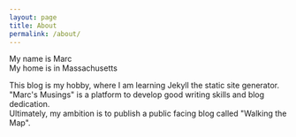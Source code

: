 ```yaml
---
layout: page
title: About
permalink: /about/
---
```

My name is Marc   
My home is in Massachusetts  

This blog is my hobby, where I am learning Jekyll the static site generator.  
"Marc's Musings" is a platform to develop good writing skills and blog dedication.  
Ultimately, my ambition is to publish a public facing blog called "Walking the Map". 

